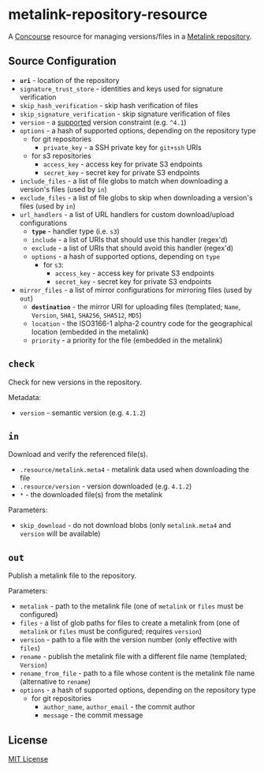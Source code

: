 # metalink-repository-resource

A [Concourse](https://concourse.ci) resource for managing versions/files in a [Metalink repository](https://github.com/dpb587/metalink/tree/master/repository#metalink-repository).


## Source Configuration

 * **`uri`** - location of the repository
 * `signature_trust_store` - identities and keys used for signature verification
 * `skip_hash_verification` - skip hash verification of files
 * `skip_signature_verification` - skip signature verification of files
 * `version` - a [supported](https://github.com/Masterminds/semver#basic-comparisons) version constraint (e.g. `^4.1`)
 * `options` - a hash of supported options, depending on the repository type
    * for git repositories
       * `private_key` - a SSH private key for `git+ssh` URIs
    * for s3 repositories
       * `access_key` - access key for private S3 endpoints
       * `secret_key` - secret key for private S3 endpoints
 * `include_files` - a list of file globs to match when downloading a version's files (used by `in`)
 * `exclude_files` - a list of file globs to skip when downloading a version's files (used by `in`)
 * `url_handlers` - a list of URL handlers for custom download/upload configurations
    * **`type`** - handler type (i.e. `s3`)
    * `include` - a list of URIs that should use this handler (regex'd)
    * `exclude` - a list of URIs that should avoid this handler (regex'd)
    * `options` - a hash of supported options, depending on `type`
       * for `s3`:
          * `access_key` - access key for private S3 endpoints
          * `secret_key` - secret key for private S3 endpoints
 * `mirror_files` - a list of mirror configurations for mirroring files (used by `out`)
    * **`destination`** - the mirror URI for uploading files (templated; `Name`, `Version`, `SHA1`, `SHA256`, `SHA512`, `MD5`)
    * `location` - the ISO3166-1 alpha-2 country code for the geographical location (embedded in the metalink)
    * `priority` - a priority for the file (embedded in the metalink)


## `check`

Check for new versions in the repository.

Metadata:

 * `version` - semantic version (e.g. `4.1.2`)


## `in`

Download and verify the referenced file(s).

 * `.resource/metalink.meta4` - metalink data used when downloading the file
 * `.resource/version` - version downloaded (e.g. `4.1.2`)
 * `*` - the downloaded file(s) from the metalink

Parameters:

 * `skip_download` - do not download blobs (only `metalink.meta4` and `version` will be available)


## `out`

Publish a metalink file to the repository.

Parameters:

 * `metalink` - path to the metalink file (one of `metalink` or `files` must be configured)
 * `files` - a list of glob paths for files to create a metalink from (one of `metalink` or `files` must be configured; requires `version`)
 * `version` - path to a file with the version number (only effective with `files`)
 * `rename` - publish the metalink file with a different file name (templated; `Version`)
 * `rename_from_file` - path to a file whose content is the metalink file name (alternative to `rename`)
 * `options` - a hash of supported options, depending on the repository type
    * for git repositories
       * `author_name`, `author_email` - the commit author
       * `message` - the commit message


## License

[MIT License](LICENSE)
